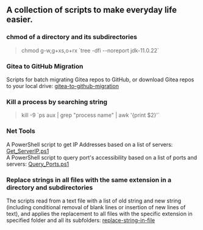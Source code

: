## A collection of scripts to make everyday life easier.
### chmod of a directory and its subdirectories
>chmod g-w,g+xs,o+rx \`tree -dfi --noreport jdk-11.0.22`
### Gitea to GitHub Migration
Scripts for batch migrating Gitea repos to GitHub, or download Gitea repos to your local drive:
[gitea-to-github-migration](gitea-to-github-migration)
### Kill a process by searching string
>kill -9 \`ps aux | grep "process name" | awk '{print $2}'`
### Net Tools
A PowerShell script to get IP Addresses based on a list of servers:
[Get_ServerIP.ps1](net-tools/Get_ServerIP.ps1)<br>
A PowerShell script to query port's accessibility based on a list of ports and servers:
[Query_Ports.ps1](net-tools/Query_Ports.ps1)
### Replace strings in all files with the same extension in a directory and subdirectories
The scripts read from a text file with a list of old string and new string (including conditional removal of blank lines or insertion of new lines of text), and applies the replacement to all files with the specific extension in specified folder and all its subfolders:
[replace-string-in-file](replace-string-in-file)

